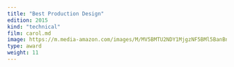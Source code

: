 ```yaml
---
title: "Best Production Design"
edition: 2015
kind: "technical"
film: carol.md
image: https://m.media-amazon.com/images/M/MV5BMTU2NDY1MjgzNF5BMl5BanBnXkFtZTgwNjY3MTQ2NTE@._V1_FMjpg_UX1024_.jpg
type: award
weight: 11
---
```

